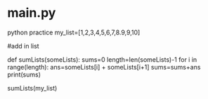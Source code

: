 # main.py
python practice
my_list=[1,2,3,4,5,6,7,8.9,9,10]

#add in list


def sumLists(someLists):
        sums=0
        length=len(someLists)-1
        for i in range(length):
            ans=someLists[i] + someLists[i+1]
            sums=sums+ans
        print(sums) 

sumLists(my_list)